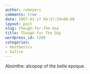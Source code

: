 ```yaml
---
author: robmyers
comments: true
date: 2007-01-17 04:57:54+00:00
layout: post
slug: though-for-the-day
title: Though For The Day
wordpress_id: 1208
categories:
- Aesthetics
- Satire
---
```


Absinthe: alcopop of the belle epoque.  



